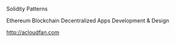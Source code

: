Solidity Patterns

Ethereum Blockchain Decentralized Apps Development & Design

http://acloudfan.com


